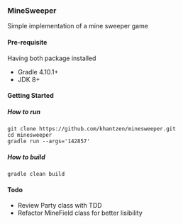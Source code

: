 ### MineSweeper

Simple implementation of a mine sweeper game

#### Pre-requisite
Having both package installed

- Gradle 4.10.1+
- JDK 8+

#### Getting Started

##### How to run
```shell
git clone https://github.com/khantzen/minesweeper.git
cd minesweeper
gradle run --args='142857'
```

##### How to build
```shell
gradle clean build
```

#### Todo

- Review Party class with TDD
- Refactor MineField class for better lisibility
